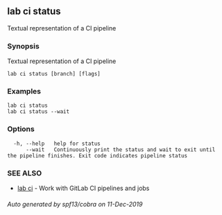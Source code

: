 ## lab ci status

Textual representation of a CI pipeline

### Synopsis

Textual representation of a CI pipeline

```
lab ci status [branch] [flags]
```

### Examples

```
lab ci status
lab ci status --wait
```

### Options

```
  -h, --help   help for status
      --wait   Continuously print the status and wait to exit until the pipeline finishes. Exit code indicates pipeline status
```

### SEE ALSO

* [lab ci](lab_ci.md)	 - Work with GitLab CI pipelines and jobs

###### Auto generated by spf13/cobra on 11-Dec-2019
